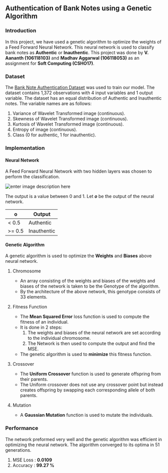 ## Authentication of Bank Notes using a Genetic Algorithm

### Introduction

In this project, we have used a genetic algorithm to optimize the weights of a Feed Forward Neural Network. This neural network is used to classify bank notes as **Authentic** or **Inauthentic**. This project was done by **V. Aananth (106118103)** and **Madhav Aggarwal (106118053)** as an assignment for **Soft Computing (CSHO17)**.

### Dataset

The [Bank Note Authentication Dataset](http://archive.ics.uci.edu/ml/datasets/banknote+authentication) was used to train our model. The dataset contains 1,372 observations with 4 input variables and 1 output variable. The dataset has an equal distribution of Authentic and Inauthentic notes. The variable names are as follows:

1.  Variance of Wavelet Transformed image (continuous).
2.  Skewness of Wavelet Transformed image (continuous).
3.  Kurtosis of Wavelet Transformed image (continuous).
4.  Entropy of image (continuous).
5.  Class (0 for authentic, 1 for inauthentic).

### Implementation

#### Neural Network

A Feed Forward Neural Network with two hidden layers was chosen to perform the classification.

![enter image description here](https://i.imgur.com/5wLgmbJ.png)

The output is a value between 0 and 1. Let ***o*** be the output of the neural network.

|o|Output|
|-|------|
|< 0.5| Authentic |
|>= 0.5 | Inauthentic |

#### Genetic Algorithm

A genetic algorithm is used to optimize the **Weights** and **Biases** above neural network.

1. Chromosome 

	- An array consisting of the weights and biases of the weights and biases of the network is taken to be the Genotype of the algorithm.
	- By the architecture of the above network, this genotype consists of 33 elements.

2. Fitness Function
	-	The **Mean Squared Error** loss function is used to compute the fitness of an individual.
	-	It is done in 2 steps:
		1. The weights and biases of the neural network are set according to the individual chromosome.
		2. The Network is then used to compute the output and find the MSE.
	- The genetic algorithm is used to **minimize** this fitness function.

3. Crossover
	- The **Uniform Crossover** function is used to generate offspring from their parents.
	- The Uniform crossover does not use any crossover point but instead creates offspring by swapping each corresponding allele of both parents.

4. Mutation
	- A **Gaussian Mutation** function is used to mutate the individuals.

### Performance

The network preformed very well and the genetic algorithm was efficient in optimizing the neural network. The algorithm converged to its optima in 51 generations.

1. MSE Loss : **0.0109**
2. Accuracy : **99.27 %**

